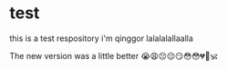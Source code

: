 # test
this is a test respository
i'm qinggor lalalalallaalla

The new version was a little better 😭😩😔😔😏😳😳💔💖🕉
